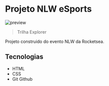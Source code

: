 # Projeto NLW eSports

![preview](./.git/preview.png)


> Trilha Explorer

Projeto construido do evento NLW da Rocketsea.

##  Tecnologias 

- HTML
- CSS
- Git Github


